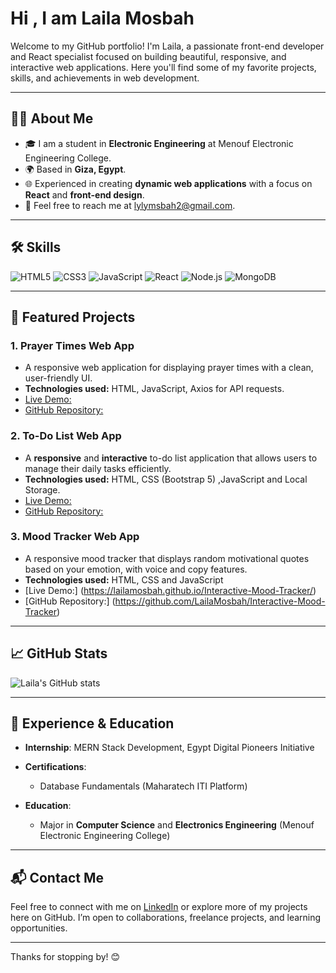 # Hi , I am Laila Mosbah

Welcome to my GitHub portfolio! I'm Laila, a passionate front-end developer and React specialist focused on building beautiful, responsive, and interactive web applications. Here you'll find some of my favorite projects, skills, and achievements in web development.

---

## 👩‍💻 About Me

- 🎓 I am a student in **Electronic Engineering** at Menouf Electronic Engineering College.
- 🌍 Based in **Giza, Egypt**.
- 🌐 Experienced in creating **dynamic web applications** with a focus on **React** and **front-end design**.
- 📧 Feel free to reach me at [lylymsbah2@gmail.com](mailto:lylymsbah2@gmail.com).

---

## 🛠️ Skills

![HTML5](https://img.shields.io/badge/-HTML5-E34F26?logo=html5&logoColor=white)
![CSS3](https://img.shields.io/badge/-CSS3-1572B6?logo=css3&logoColor=white)
![JavaScript](https://img.shields.io/badge/-JavaScript-F7DF1E?logo=javascript&logoColor=black)
![React](https://img.shields.io/badge/-React-61DAFB?logo=react&logoColor=black)
![Node.js](https://img.shields.io/badge/-Node.js-339933?logo=node.js&logoColor=white)
![MongoDB](https://img.shields.io/badge/-MongoDB-47A248?logo=mongodb&logoColor=white)


---

## 📂 Featured Projects

### 1. Prayer Times Web App
   - A responsive web application for displaying prayer times with a clean, user-friendly UI.
   - **Technologies used:** HTML, JavaScript, Axios for API requests.
   - [Live Demo:](https://lailamosbah.github.io/Prayer-times/)
   - [GitHub Repository:](https://github.com/LailaMosbah/prayer-times)

### 2. To-Do List Web App
   - A **responsive** and **interactive** to-do list application that allows users to manage their daily tasks efficiently.  
   - **Technologies used:** HTML, CSS (Bootstrap 5) ,JavaScript and Local Storage.
   - [Live Demo:](https://lailamosbah.github.io/To-Do-List/)
   - [GitHub Repository:](https://github.com/LailaMosbah/To-Do-List)
### 3. Mood Tracker Web App
   - A responsive mood tracker that displays random motivational quotes based on your emotion, with voice and copy features.
   - **Technologies used:** HTML, CSS and JavaScript
   - [Live Demo:] (https://lailamosbah.github.io/Interactive-Mood-Tracker/)
   - [GitHub Repository:] (https://github.com/LailaMosbah/Interactive-Mood-Tracker)
---

## 📈 GitHub Stats

![Laila's GitHub stats](https://github-readme-stats.vercel.app/api?username=LailaMosbah&show_icons=true&theme=radical)

---

## 🌟 Experience & Education

- **Internship**: MERN Stack Development, Egypt Digital Pioneers Initiative
- **Certifications**:
  - Database Fundamentals (Maharatech ITI Platform)

- **Education**:
  - Major in **Computer Science** and **Electronics Engineering** (Menouf Electronic Engineering College)

---

## 📬 Contact Me

Feel free to connect with me on [LinkedIn](https://www.linkedin.com/in/lailaomsbah1313) or explore more of my projects here on GitHub. I’m open to collaborations, freelance projects, and learning opportunities.

---

Thanks for stopping by! 😊
